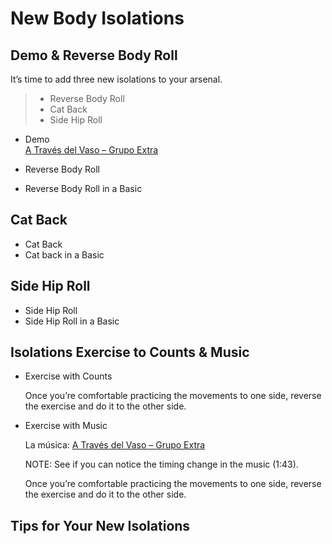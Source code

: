 # New Body Isolations

## Demo & Reverse Body Roll

It’s time to add three new isolations to your arsenal.

> * Reverse Body Roll
> * Cat Back
> * Side Hip Roll
 

* Demo
<br>[A Través del Vaso – Grupo Extra](https://www.youtube.com/watch?v=KmxyHePCSXE)

* Reverse Body Roll
* Reverse Body Roll in a Basic

## Cat Back

* Cat Back
* Cat back in a Basic

## Side Hip Roll

* Side Hip Roll
* Side Hip Roll in a Basic

## Isolations Exercise to Counts & Music

* Exercise with Counts

  Once you’re comfortable practicing the movements to one side, reverse the exercise and do it to the other side.

* Exercise with Music

  La música: [A Través del Vaso – Grupo Extra](https://www.youtube.com/watch?v=KmxyHePCSXE)

  NOTE: See if you can notice the timing change in the music (1:43).

  Once you’re comfortable practicing the movements to one side, reverse the exercise and do it to the other side.

## Tips for Your New Isolations
